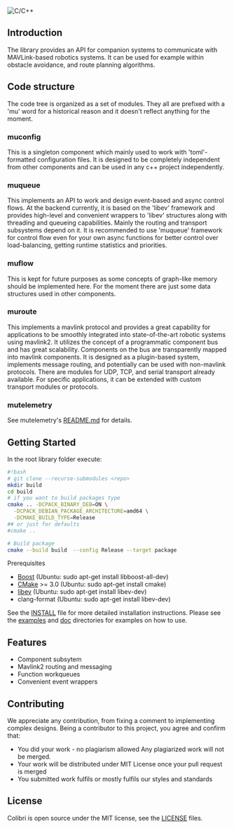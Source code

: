 ![C/C++](https://github.com/edelsys/colibri/workflows/C/C++/badge.svg)

## Introduction
The library provides an API for companion systems to communicate with MAVLink-based robotics systems.
It can be used for example within obstacle avoidance, and route planning algorithms.

## Code structure
The code tree is organized as a set of modules.
They all are prefixed with a 'mu' word for a historical reason and it doesn't reflect anything for the moment.

### muconfig
This is a singleton component which mainly used to work with 'toml'-formatted configuration files.
It is designed to be completely independent from other components and can be used in any c++ project independently.

### muqueue
This implements an API to work and design event-based and async control flows.
At the backend currently, it is  based on the 'libev' framework and provides high-level and convenient wrappers 
to 'libev' structures along with threading and queueing capabilities.
Mainly the routing and transport subsystems depend on it. It is recommended to use 'muqueue' framework for control 
flow even for your own async functions for better control over load-balancing, getting runtime 
statistics and priorities.

### muflow
This is kept for future purposes as some concepts of graph-like memory should be implemented here.
For the moment there are just some data structures used in other components.

### muroute
This implements a mavlink protocol and provides a great capability for applications to be smoothly integrated into state-of-the-art robotic systems using mavlink2. It utilizes the concept of a programmatic component bus and has great scalability. Components on the bus are transparently mapped into mavlink components. It is designed as a plugin-based system, implements message routing, and potentially can be used with non-mavlink protocols. There are modules for UDP, TCP, and serial transport already available. For specific applications, it can be extended with custom transport modules or protocols.

### mutelemetry
See mutelemetry's [README.md](mutelemetry/README.md) for details.

## Getting Started
In the root library folder execute:

```bash
#!bash
# git clone --recurse-submodules <repo>
mkdir build
cd build
# if you want to build packages type
cmake .. -DCPACK_BINARY_DEB=ON \
  -DCPACK_DEBIAN_PACKAGE_ARCHITECTURE=amd64 \
  -DCMAKE_BUILD_TYPE=Release
## or just for defaults
#cmake ..

# Build package
cmake --build build  --config Release --target package
```

Prerequisites
* [Boost](http://www.boost.org/users/download/) (Ubuntu: sudo apt-get install libboost-all-dev)
* [CMake](http://www.cmake.org/cmake/resources/software.html) >= 3.0 (Ubuntu: sudo apt-get install cmake)
* [libev](libev.schmorp.de) (Ubuntu: sudo apt-get install libev-dev)
* clang-format (Ubuntu: sudo apt-get install libev-dev)

See the [INSTALL](INSTALL.md) file for more detailed installation instructions.
Please see the [examples](examples/) and [doc](doc/) directories for examples on how to use.

## Features
* Component subsytem
* Mavlink2 routing and messaging
* Function workqueues
* Convenient event wrappers

## Contributing
We appreciate any contribution, from fixing a comment to implementing complex designs.
Being a contributor to this project, you agree and confirm that:
  * You did your work - no plagiarism allowed
      Any plagiarized work will not be merged.
  * Your work will be distributed under MIT License once your pull request is merged
  * You submitted work fulfils or mostly fulfils our styles and standards
    
## License
Colibri is open source under the MIT license, see the [LICENSE](LICENSE) files.
